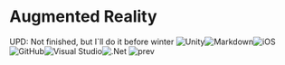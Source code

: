 # Augmented Reality
UPD: Not finished, but I`ll do it before winter
![Unity](https://img.shields.io/badge/unity-%23000000.svg?style=for-the-badge&logo=unity&logoColor=white)![Markdown](https://img.shields.io/badge/markdown-%23000000.svg?style=for-the-badge&logo=markdown&logoColor=white)![iOS](https://img.shields.io/badge/iOS-000000?style=for-the-badge&logo=ios&logoColor=white)	![GitHub](https://img.shields.io/badge/github-%23121011.svg?style=for-the-badge&logo=github&logoColor=white)![Visual Studio](https://img.shields.io/badge/Visual%20Studio-5C2D91.svg?style=for-the-badge&logo=visual-studio&logoColor=white)![.Net](https://img.shields.io/badge/.NET-5C2D91?style=for-the-badge&logo=.net&logoColor=white)
![prev](https://images.squarespace-cdn.com/content/v1/574faff6f8baf35e5da43485/1528375586219-KJ9ER5DCAVUMTMNB4WJ8/Semantic-AR.gif)
